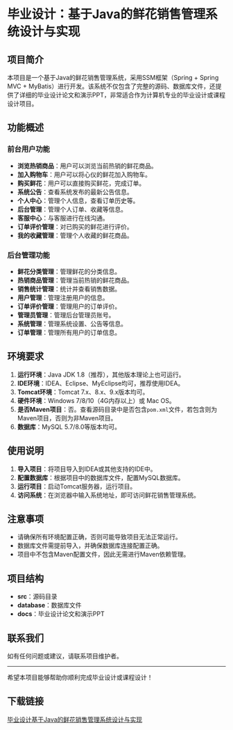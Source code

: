# 毕业设计：基于Java的鲜花销售管理系统设计与实现

## 项目简介

本项目是一个基于Java的鲜花销售管理系统，采用SSM框架（Spring + Spring MVC + MyBatis）进行开发。该系统不仅包含了完整的源码、数据库文件，还提供了详细的毕业设计论文和演示PPT，非常适合作为计算机专业的毕业设计或课程设计项目。

## 功能概述

### 前台用户功能
- **浏览热销商品**：用户可以浏览当前热销的鲜花商品。
- **加入购物车**：用户可以将心仪的鲜花加入购物车。
- **购买鲜花**：用户可以直接购买鲜花，完成订单。
- **系统公告**：查看系统发布的最新公告信息。
- **个人中心**：管理个人信息，查看订单历史等。
- **后台管理**：管理个人订单、收藏等信息。
- **客服中心**：与客服进行在线沟通。
- **订单评价管理**：对已购买的鲜花进行评价。
- **我的收藏管理**：管理个人收藏的鲜花商品。

### 后台管理功能
- **鲜花分类管理**：管理鲜花的分类信息。
- **热销商品管理**：管理当前热销的鲜花商品。
- **销售统计管理**：统计并查看销售数据。
- **用户管理**：管理注册用户的信息。
- **订单评价管理**：管理用户的订单评价。
- **管理员管理**：管理后台管理员账号。
- **系统管理**：管理系统设置、公告等信息。
- **订单管理**：管理所有用户的订单信息。

## 环境要求

1. **运行环境**：Java JDK 1.8（推荐），其他版本理论上也可运行。
2. **IDE环境**：IDEA、Eclipse、MyEclipse均可，推荐使用IDEA。
3. **Tomcat环境**：Tomcat 7.x、8.x、9.x版本均可。
4. **硬件环境**：Windows 7/8/10（4G内存以上）或 Mac OS。
5. **是否Maven项目**：否。查看源码目录中是否包含`pom.xml`文件，若包含则为Maven项目，否则为非Maven项目。
6. **数据库**：MySQL 5.7/8.0等版本均可。

## 使用说明

1. **导入项目**：将项目导入到IDEA或其他支持的IDE中。
2. **配置数据库**：根据项目中的数据库文件，配置MySQL数据库。
3. **运行项目**：启动Tomcat服务器，运行项目。
4. **访问系统**：在浏览器中输入系统地址，即可访问鲜花销售管理系统。

## 注意事项

- 请确保所有环境配置正确，否则可能导致项目无法正常运行。
- 数据库文件需提前导入，并确保数据库连接配置正确。
- 项目中不包含Maven配置文件，因此无需进行Maven依赖管理。

## 项目结构

- **src**：源码目录
- **database**：数据库文件
- **docs**：毕业设计论文和演示PPT

## 联系我们

如有任何问题或建议，请联系项目维护者。

---

希望本项目能够帮助你顺利完成毕业设计或课程设计！

## 下载链接

[毕业设计基于Java的鲜花销售管理系统设计与实现](https://pan.quark.cn/s/fadb2bcf68da)
